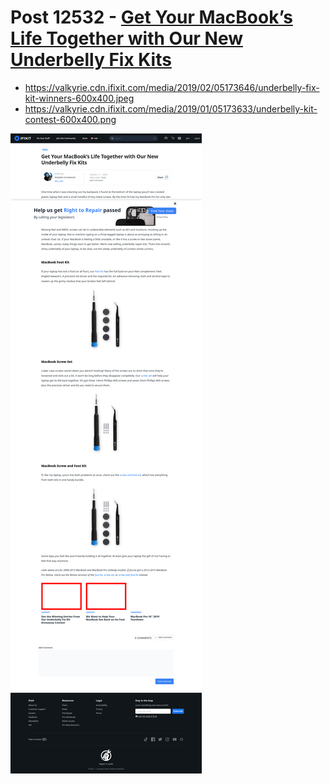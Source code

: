 # Post 12532 - [Get Your MacBook&#8217;s Life Together with Our New Underbelly Fix Kits](https://www.ifixit.com/News/12532/macbook-pro-feet-kits)

- https://valkyrie.cdn.ifixit.com/media/2019/02/05173646/underbelly-fix-kit-winners-600x400.jpeg
- https://valkyrie.cdn.ifixit.com/media/2019/01/05173633/underbelly-kit-contest-600x400.png

![screencap](screenshots/32763ded-ace8-492a-9932-51a1cdc2661e.png)
